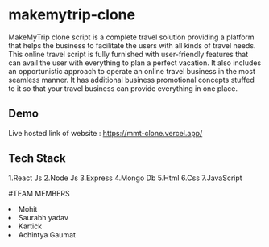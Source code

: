 
# makemytrip-clone

MakeMyTrip clone script is a complete travel solution providing a platform that helps the business to facilitate the users with all kinds of travel needs. This online travel script is fully furnished with user-friendly features that can avail the user with everything to plan a perfect vacation. It also includes an opportunistic approach to operate an online travel business in the most seamless manner. It has additional business promotional concepts stuffed to it so that your travel business can provide everything in one place.


## Demo
Live hosted link of website : https://mmt-clone.vercel.app/


## Tech Stack

1.React Js
2.Node Js
3.Express
4.Mongo Db
5.Html
6.Css
7.JavaScript

#TEAM MEMBERS

<li> Mohit </li>
<li>Saurabh yadav</li>
<li>Kartick</li>
<li>Achintya Gaumat</li>
